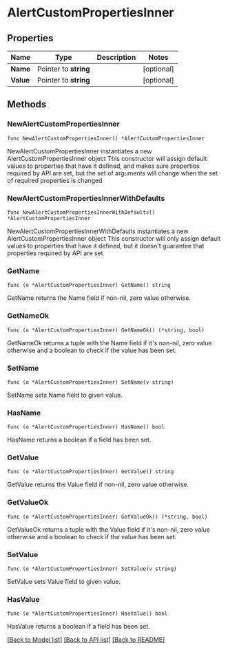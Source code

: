 # AlertCustomPropertiesInner

## Properties

Name | Type | Description | Notes
------------ | ------------- | ------------- | -------------
**Name** | Pointer to **string** |  | [optional] 
**Value** | Pointer to **string** |  | [optional] 

## Methods

### NewAlertCustomPropertiesInner

`func NewAlertCustomPropertiesInner() *AlertCustomPropertiesInner`

NewAlertCustomPropertiesInner instantiates a new AlertCustomPropertiesInner object
This constructor will assign default values to properties that have it defined,
and makes sure properties required by API are set, but the set of arguments
will change when the set of required properties is changed

### NewAlertCustomPropertiesInnerWithDefaults

`func NewAlertCustomPropertiesInnerWithDefaults() *AlertCustomPropertiesInner`

NewAlertCustomPropertiesInnerWithDefaults instantiates a new AlertCustomPropertiesInner object
This constructor will only assign default values to properties that have it defined,
but it doesn't guarantee that properties required by API are set

### GetName

`func (o *AlertCustomPropertiesInner) GetName() string`

GetName returns the Name field if non-nil, zero value otherwise.

### GetNameOk

`func (o *AlertCustomPropertiesInner) GetNameOk() (*string, bool)`

GetNameOk returns a tuple with the Name field if it's non-nil, zero value otherwise
and a boolean to check if the value has been set.

### SetName

`func (o *AlertCustomPropertiesInner) SetName(v string)`

SetName sets Name field to given value.

### HasName

`func (o *AlertCustomPropertiesInner) HasName() bool`

HasName returns a boolean if a field has been set.

### GetValue

`func (o *AlertCustomPropertiesInner) GetValue() string`

GetValue returns the Value field if non-nil, zero value otherwise.

### GetValueOk

`func (o *AlertCustomPropertiesInner) GetValueOk() (*string, bool)`

GetValueOk returns a tuple with the Value field if it's non-nil, zero value otherwise
and a boolean to check if the value has been set.

### SetValue

`func (o *AlertCustomPropertiesInner) SetValue(v string)`

SetValue sets Value field to given value.

### HasValue

`func (o *AlertCustomPropertiesInner) HasValue() bool`

HasValue returns a boolean if a field has been set.


[[Back to Model list]](../README.md#documentation-for-models) [[Back to API list]](../README.md#documentation-for-api-endpoints) [[Back to README]](../README.md)



